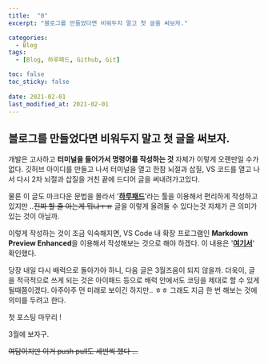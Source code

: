 ```yaml
---
title:  "0"
excerpt: "블로그를 만들었다면 비워두지 말고 첫 글을 써보자."

categories:
  - Blog
tags:
  - [Blog, 하루패드, Github, Git]

toc: false
toc_sticky: false
 
date: 2021-02-01
last_modified_at: 2021-02-01
---
```


## 블로그를 만들었다면 비워두지 말고 첫 글을 써보자.


개발은 고사하고 **터미널을 들어가서 명령어를 작성하는 것** 자체가 이렇게 오랜만일 수가 없다. 깃허브 아이디를 만들고 나서 터미널을 열고 한참 뇌절과 삽질, VS 코드를 열고 나서 다시 2차 뇌절과 삽질을 거친 끝에 드디어 글을 써내려가고있다.
 

물론 이 글도 마크다운 문법을 몰라서 '[**하루패드**](http://pad.haroopress.com/page.html)'라는 툴을 이용해서 편리하게 작성하고 있지만 ..~~진짜 할 줄 아는게 뭐냐ㅜㅠ~~ 글을 이렇게 올려둘 수 있다는것 자체가 큰 의미가 있는 것이 아닐까.

이렇게 작성하는 것이 조금 익숙해지면, VS Code 내 확장 프로그램인 **Markdown Preview Enhanced**을 이용해서 작성해보는 것으로 해야 하겠다. 이 내용은 '[**여기서**](https://ansohxxn.github.io/blog/posting/)' 확인했다.


당장 내일 다시 배럭으로 돌아가야 하니, 다음 글은 3월즈음이 되지 않을까. 더욱이, 글을 적극적으로 쓰게 되는 것은 아이패드 등으로 배럭 안에서도 코딩을 제대로 할 수 있게 될때쯤이겠다. 아주아주 먼 미래로 보이긴 하지만.. ㅎㅎ 그래도 지금 한 번 해보는 것에 의미를 두려고 한다.
 
첫 포스팅 마무리 !

3월에 보자구.


~~여담이지만 이거 push pull도 세번씩 했다 ...~~

